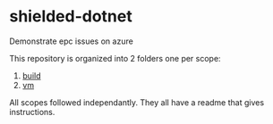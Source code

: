 # shielded-dotnet
Demonstrate epc issues on azure

This repository is organized into 2 folders one per scope:

1. [build](/build/README.md)
1. [vm](/vm/README.md)


All scopes followed independantly. They all have a readme that gives instructions.


